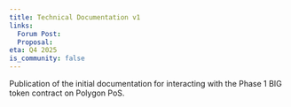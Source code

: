 ```yaml
---
title: Technical Documentation v1
links:
  Forum Post:
  Proposal:
eta: Q4 2025
is_community: false
---
```


Publication of the initial documentation for interacting with the Phase 1 BIG token contract on Polygon PoS.